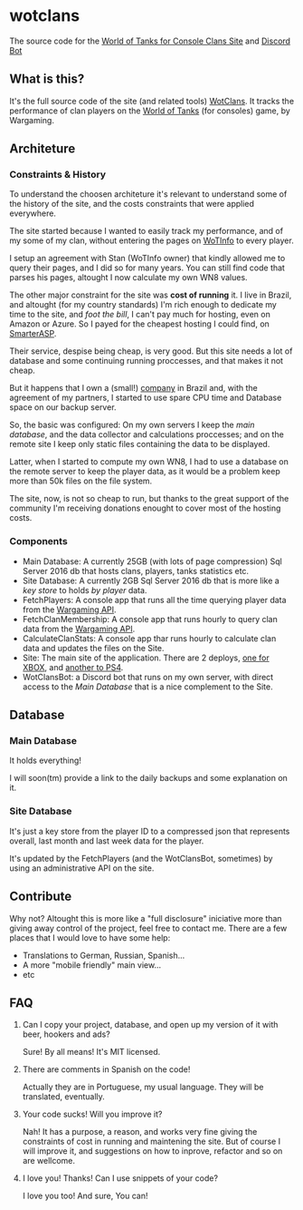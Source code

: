 # wotclans
The source code for the [World of Tanks for Console Clans Site](https://wotclans.com.br/) and [Discord Bot](https://wotclans.com.br/DiscordBot)

## What is this?

It's the full source code of the site (and related tools) [WotClans](https://wotclans.com.br/). It tracks the performance of clan players on the
[World of Tanks](https://console.worldoftanks.com/) (for consoles) game, by Wargaming.

## Architeture

### Constraints & History

To understand the choosen architeture it's relevant to understand some of the history of the site, and the costs 
constraints that were applied everywhere.

The site started because I wanted to easily track my performance, and of my some of my clan, without entering the 
pages on [WoTInfo](http://wotinfo.net/en) to every player.

I setup an agreement with Stan (WoTInfo owner) that kindly allowed me to query their pages, and I did so for many years. 
You can still find code that parses his pages, altought I now calculate my own WN8 values.

The other major constraint for the site was **cost of running** it. I live in Brazil, and altought (for my country standards) 
I'm rich enough to dedicate my time to the site, and *foot the bill*, I can't pay much for hosting, even on Amazon or Azure. 
So I payed for the cheapest hosting I could find, on [SmarterASP](https://www.smarterasp.net/).

Their service, despise being cheap, is very good. But this site needs a lot of database and some continuing running proccesses,
and that makes it not cheap.

But it happens that I own a (small!) [company](https://elekto.com.br/) in Brazil and, with the agreement of my partners, I started to use spare CPU time and Database space
on our backup server.

So, the basic was configured: On my own servers I keep the *main database*, and the data collector and calculations proccesses; and on the
remote site I keep only static files containing the data to be displayed.

Latter, when I started to compute my own WN8, I had to use a database on the remote server to keep the player data, as it would be a problem
keep more than 50k files on the file system.

The site, now, is not so cheap to run, but thanks to the great support of the community I'm receiving donations enought to cover most of 
the hosting costs.

### Components

* Main Database: A currently 25GB (with lots of page compression) Sql Server 2016 db that hosts clans, players, tanks statistics etc.
* Site Database: A currently 2GB Sql Server 2016 db that is more like a *key store* to holds *by player* data.
* FetchPlayers: A console app that runs all the time querying player data from the [Wargaming API](https://developers.wargaming.net/).
* FetchClanMembership: A console app that runs hourly to query clan data from the [Wargaming API](https://developers.wargaming.net/).
* CalculateClanStats: A console app thar runs hourly to calculate clan data and updates the files on the Site.
* Site: The main site of the application. There are 2 deploys, [one for XBOX](https://wotclans.com.br/), and [another to PS4](https://ps.wotclans.com.br/).
* WotClansBot: a Discord bot that runs on my own server, with direct access to the *Main Database* that is a nice complement to the Site.

## Database

### Main Database

It holds everything!

I will soon(tm) provide a link to the daily backups and some explanation on it. 

### Site Database

It's just a key store from the player ID to a compressed json that represents overall, last month and last week data for the player.

It's updated by the FetchPlayers (and the WotClansBot, sometimes) by using an administrative API on the site.

## Contribute

Why not? Altought this is more like a "full disclosure" iniciative more than giving away control of the project, feel free to contact me. There are a few places
that I would love to have some help:

* Translations to German, Russian, Spanish...
* A more "mobile friendly" main view...
* etc

## FAQ

1) Can I copy your project, database, and open up my version of it with beer, hookers and ads?

   Sure! By all means! It's MIT licensed.

2) There are comments in Spanish on the code!

   Actually they are in Portuguese, my usual language. They will be translated, eventually.

3) Your code sucks! Will you improve it?

   Nah! It has a purpose, a reason, and works very fine giving the constraints of cost in running and maintening the site. But of course I will improve it, and suggestions
   on how to inprove, refactor and so on are wellcome.

4) I love you! Thanks! Can I use snippets of your code?

   I love you too! And sure, You can!

